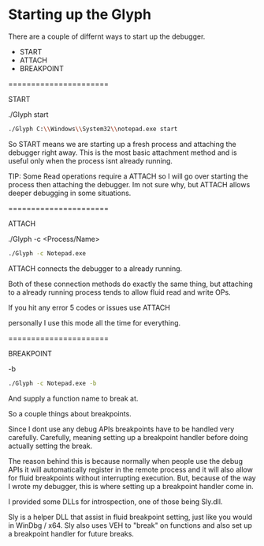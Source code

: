 
Starting up the Glyph
======================

There are a couple of differnt ways to start up
the debugger.

+ START 
+ ATTACH
+ BREAKPOINT

======================

START

./Glyph <PATH> start

```bash
./Glyph C:\\Windows\\System32\\notepad.exe start
```

So START means we are starting up a fresh process
and attaching the debugger right away. This is the 
most basic attachment method and is useful only 
when the process isnt already running.

TIP: Some Read operations require a ATTACH so I will
go over starting the process then attaching the debugger.
Im not sure why, but ATTACH allows deeper debugging in 
some situations. 

======================

ATTACH

./Glyph -c <Process/Name> 

```bash
./Glyph -c Notepad.exe
```

ATTACH connects the debugger to a already running.

Both of these connection methods do exactly the same thing,
but attaching to a already running process tends to allow 
fluid read and write OPs.

If you hit any error 5 codes or issues use ATTACH

personally I use this mode all the time for everything.

======================

BREAKPOINT

-b 

```bash
./Glyph -c Notepad.exe -b
```

And supply a function name to break at.

So a couple things about breakpoints.

Since I dont use any debug APIs breakpoints have to be handled
very carefully. Carefully, meaning setting up a breakpoint 
handler before doing actually setting the break.

The reason behind this is because normally when people use the 
debug APIs it will automatically register in the remote process
and it will also allow for fluid breakpoints without interrupting
execution. But, because of the way I wrote my debugger, this is
where setting up a breakpoint handler come in.

I provided some DLLs for introspection, one of those being Sly.dll.

Sly is a helper DLL that assist in fluid breakpoint setting, just
like you would in WinDbg / x64. Sly also uses VEH to "break" on 
functions and also set up a breakpoint handler for future breaks.



